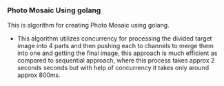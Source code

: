 ### Photo Mosaic Using golang 
This is algorithm for creating Photo Mosaic using golang.  
 - This algorithm utilizes concurrency for processing the divided target image into 4 parts and then pushing each to channels to merge them into one and getting the final image, this approach is much efficient as compared to sequential approach, where this process takes approx 2 seconds seconds but with help of concurrency it takes only around approx 800ms.  
